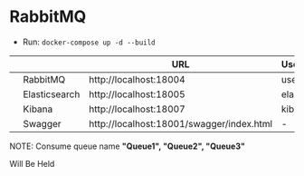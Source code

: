 # RabbitMQ

 - Run: `docker-compose up -d --build`

||  |URL  | Username | Password |
|--|--|--|--|--|
| | RabbitMQ |http://localhost:18004   | user| password|
| | Elasticsearch |http://localhost:18005   | elastic| password|
| | Kibana |http://localhost:18007   | kibana| password|
| | Swagger|http://localhost:18001/swagger/index.html   |- |- |

NOTE: Consume queue name **"Queue1", "Queue2", "Queue3"** 


Will Be Held
